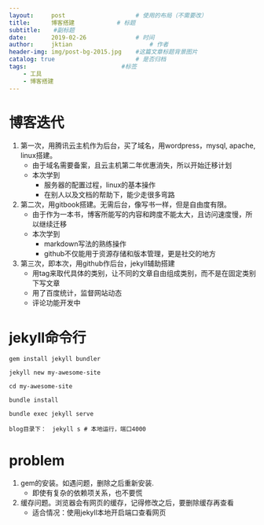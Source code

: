 ```yaml
---
layout:     post   				    # 使用的布局（不需要改）
title:      博客搭建			# 标题 
subtitle:  　#副标题
date:       2019-02-26 				# 时间
author:     jktian 						# 作者
header-img: img/post-bg-2015.jpg 	#这篇文章标题背景图片
catalog: true 						# 是否归档
tags:							#标签
    - 工具
    - 博客搭建
---
```



# 博客迭代

1. 第一次，用腾讯云主机作为后台，买了域名，用wordpress，mysql, apache, linux搭建。
	- 由于域名需要备案，且云主机第二年优惠消失，所以开始迁移计划
	- 本次学到
		- 服务器的配置过程，linux的基本操作
		- 在别人以及文档的帮助下，能少走很多弯路
2. 第二次，用gitbook搭建。无需后台，像写书一样，但是自由度有限。
	- 由于作为一本书，博客所能写的内容和跨度不能太大，且访问速度慢，所以继续迁移
	- 本次学到
		- markdown写法的熟练操作
		- github不仅能用于资源存储和版本管理，更是社交的地方
3. 第三次，即本次，用github作后台，jekyll辅助搭建
	- 用tag来取代具体的类别，让不同的文章自由组成类别，而不是在固定类别下写文章
	- 用了百度统计，监督网站动态
	- 评论功能开发中


# jekyll命令行

    gem install jekyll bundler
    
    jekyll new my-awesome-site
    
    cd my-awesome-site
    
    bundle install
    
    bundle exec jekyll serve
    
    blog目录下：　jekyll s # 本地运行，端口4000


# problem
1. gem的安装。如遇问题，删除之后重新安装.
	- 即使有复杂的依赖项关系，也不要慌
2. 缓存问题。浏览器会有网页的缓存，记得修改之后，要删除缓存再查看
	- 适合情况：使用jekyll本地开启端口查看网页


